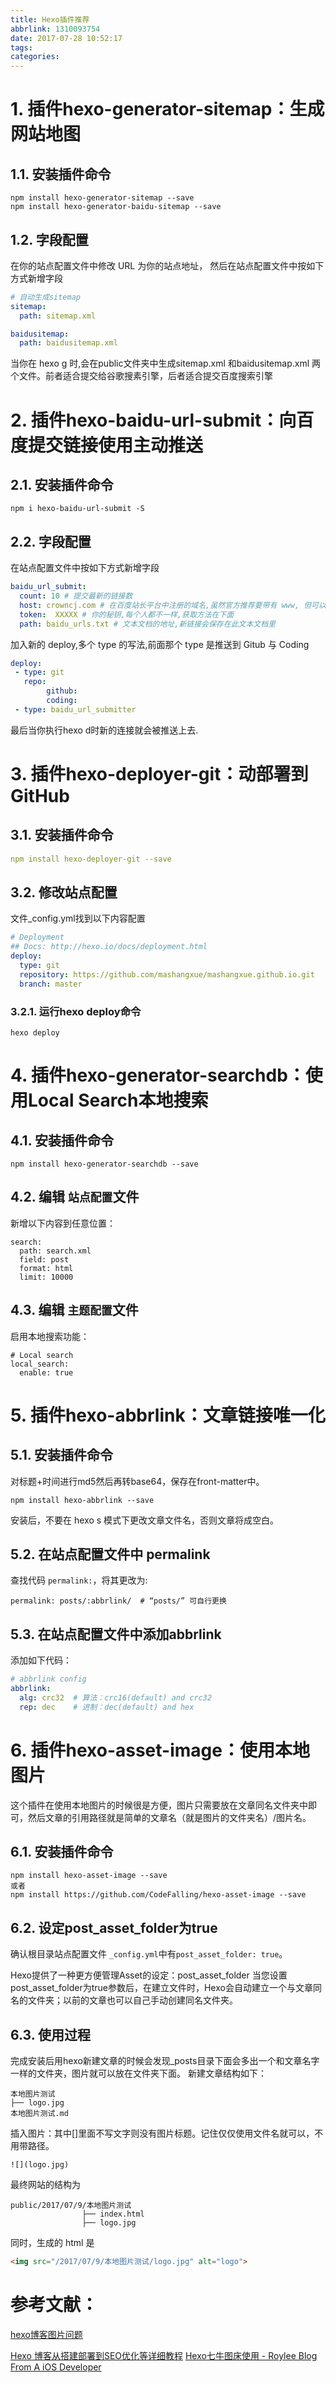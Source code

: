 ```yaml
---
title: Hexo插件推荐
abbrlink: 1310093754
date: 2017-07-28 10:52:17
tags:
categories:
---
```


<!-- more -->

# 1. 插件hexo-generator-sitemap：生成网站地图

## 1.1. 安装插件命令

```
npm install hexo-generator-sitemap --save
npm install hexo-generator-baidu-sitemap --save
``` 

## 1.2. 字段配置

在你的站点配置文件中修改 URL 为你的站点地址，
然后在站点配置文件中按如下方式新增字段
```yml
# 自动生成sitemap
sitemap:
  path: sitemap.xml

baidusitemap:
  path: baidusitemap.xml
```
当你在 hexo g 时,会在public文件夹中生成sitemap.xml 和baidusitemap.xml 两个文件。前者适合提交给谷歌搜素引擎，后者适合提交百度搜索引擎


# 2. 插件hexo-baidu-url-submit：向百度提交链接使用主动推送

## 2.1. 安装插件命令
```
npm i hexo-baidu-url-submit -S

```

## 2.2. 字段配置

在站点配置文件中按如下方式新增字段
```yml
baidu_url_submit:
  count: 10 # 提交最新的链接数
  host: crowncj.com # 在百度站长平台中注册的域名,虽然官方推荐要带有 www, 但可以不带.
  token:  XXXXX # 你的秘钥,每个人都不一样,获取方法在下面
  path: baidu_urls.txt # 文本文档的地址,新链接会保存在此文本文档里
```
加入新的 deploy,多个 type 的写法,前面那个 type 是推送到 Gitub 与 Coding
```yml
deploy:
 - type: git
   repo:
        github:
        coding:
 - type: baidu_url_submitter
```

最后当你执行hexo d时新的连接就会被推送上去.

# 3. 插件hexo-deployer-git：动部署到GitHub

## 3.1. 安装插件命令

```yml
npm install hexo-deployer-git --save 
```

## 3.2. 修改站点配置

文件_config.yml找到以下内容配置

```yml
# Deployment
## Docs: http://hexo.io/docs/deployment.html
deploy:
  type: git
  repository: https://github.com/mashangxue/mashangxue.github.io.git
  branch: master
```

### 3.2.1. 运行hexo deploy命令

```
hexo deploy
```
# 4. 插件hexo-generator-searchdb：使用Local Search本地搜索

## 4.1. 安装插件命令

  `npm install hexo-generator-searchdb --save`

## 4.2. 编辑 `站点配置`文件

新增以下内容到任意位置：

```
search:
  path: search.xml
  field: post
  format: html
  limit: 10000
```

## 4.3. 编辑 `主题配置`文件

启用本地搜索功能：

```
# Local search
local_search:
  enable: true
```

# 5. 插件hexo-abbrlink：文章链接唯一化

## 5.1. 安装插件命令

对标题+时间进行md5然后再转base64，保存在front-matter中。

```
npm install hexo-abbrlink --save
```
安装后，不要在 hexo s 模式下更改文章文件名，否则文章将成空白。

## 5.2. 在站点配置文件中 permalink

查找代码 `permalink:`，将其更改为:

```
permalink: posts/:abbrlink/  # “posts/” 可自行更换
```

## 5.3. 在站点配置文件中添加abbrlink

添加如下代码：

```yml
# abbrlink config
abbrlink:
  alg: crc32  # 算法：crc16(default) and crc32 
  rep: dec    # 进制：dec(default) and hex
```

# 6. 插件hexo-asset-image：使用本地图片

这个插件在使用本地图片的时候很是方便，图片只需要放在文章同名文件夹中即可，然后文章的引用路径就是简单的文章名（就是图片的文件夹名）/图片名。

## 6.1. 安装插件命令

```
npm install hexo-asset-image --save
或者
npm install https://github.com/CodeFalling/hexo-asset-image --save
```

## 6.2. 设定post_asset_folder为true

确认根目录站点配置文件 `_config.yml`中有`post_asset_folder: true`。

Hexo提供了一种更方便管理Asset的设定：post_asset_folder
当您设置post_asset_folder为true参数后，在建立文件时，Hexo会自动建立一个与文章同名的文件夹；以前的文章也可以自己手动创建同名文件夹。

## 6.3. 使用过程

完成安装后用hexo新建文章的时候会发现_posts目录下面会多出一个和文章名字一样的文件夹，图片就可以放在文件夹下面。
新建文章结构如下：

```
本地图片测试
├── logo.jpg
本地图片测试.md
```

插入图片：其中[]里面不写文字则没有图片标题。记住仅仅使用文件名就可以，不用带路径。


```
![](logo.jpg)
```

最终网站的结构为

```
public/2017/07/9/本地图片测试
                ├── index.html
                ├── logo.jpg
```

同时，生成的 html 是

```html
<img src="/2017/07/9/本地图片测试/logo.jpg" alt="logo">
```

# 参考文献：

[hexo博客图片问题](http://www.jianshu.com/p/950f8f13a36c)

[Hexo 博客从搭建部署到SEO优化等详细教程](http://www.jianshu.com/p/efaf72aab32e)
[ Hexo七牛图床使用 - Roylee Blog From A iOS Developer ](http://error408.com/2016/08/02/Hexo%E4%B8%83%E7%89%9B%E5%9B%BE%E5%BA%8A%E4%BD%BF%E7%94%A8/)